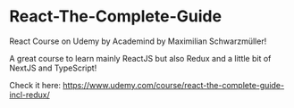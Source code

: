 # React-The-Complete-Guide
React Course on Udemy by Academind by Maximilian Schwarzmüller! 

A great course to learn mainly ReactJS but also Redux and a little bit of NextJS and TypeScript!

Check it here: https://www.udemy.com/course/react-the-complete-guide-incl-redux/
